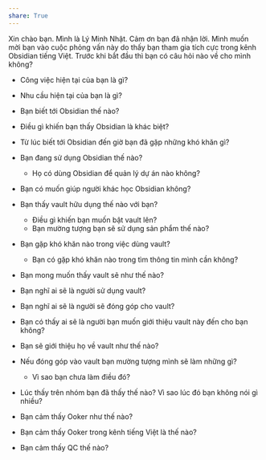 ```yaml
---  
share: True  
---  
```

Xin chào bạn. Mình là Lý Minh Nhật. Cảm ơn bạn đã nhận lời. Mình muốn mời bạn vào cuộc phỏng vấn này do thấy bạn tham gia tích cực trong kênh Obsidian tiếng Việt. Trước khi bắt đầu thì bạn có câu hỏi nào về cho mình không?  
  
- Công việc hiện tại của bạn là gì?  
- Nhu cầu hiện tại của bạn là gì?  
  
- Bạn biết tới Obsidian thế nào?  
- Điều gì khiến bạn thấy Obsidian là khác biệt?  
- Từ lúc biết tới Obsidian đến giờ bạn đã gặp những khó khăn gì?  
- Bạn đang sử dụng Obsidian thế nào?  
  -   Họ có dùng Obsidian để quản lý dự án nào không?  
- Bạn có muốn giúp người khác học Obsidian không?   
  
- Bạn thấy vault hữu dụng thế nào với bạn?   
	- Điều gì khiến bạn muốn bật vault lên?  
	- Bạn mường tượng bạn sẽ sử dụng sản phẩm thế nào?  
  
- Bạn gặp khó khăn nào trong việc dùng vault?  
	- Bạn có gặp khó khăn nào trong tìm thông tin mình cần không?  
  
- Bạn mong muốn thấy vault sẽ như thế nào?  
- Bạn nghĩ ai sẽ là người sử dụng vault?  
- Bạn nghĩ ai sẽ là người sẽ đóng góp cho vault?  
- Bạn có thấy ai sẽ là người bạn muốn giới thiệu vault này đến cho bạn không?  
- Bạn sẽ giới thiệu họ về vault như thế nào?  
- Nếu đóng góp vào vault bạn mường tượng mình sẽ làm những gì?   
    - Vì sao bạn chưa làm điều đó?   
  
- Lúc thấy trên nhóm bạn đã thấy thế nào? Vì sao lúc đó bạn không nói gì nhiều?  
  
  
  
- Bạn cảm thấy Ooker như thế nào?  
- Bạn cảm thấy Ooker trong kênh tiếng Việt là thế nào?  
- Bạn cảm thấy QC thế nào?  
